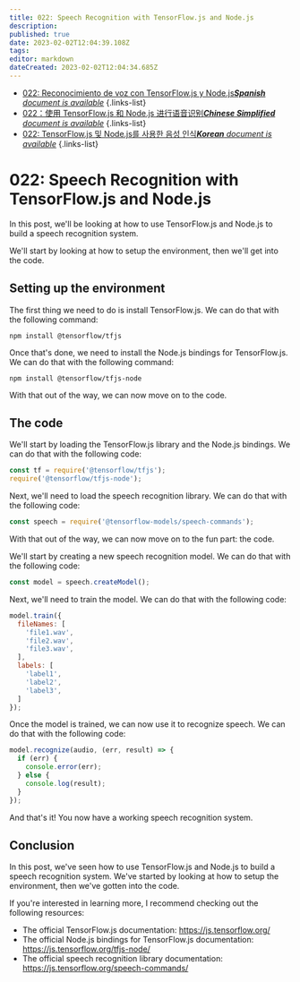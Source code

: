 ```yaml
---
title: 022: Speech Recognition with TensorFlow.js and Node.js
description: 
published: true
date: 2023-02-02T12:04:39.108Z
tags: 
editor: markdown
dateCreated: 2023-02-02T12:04:34.685Z
---
```


- [022: Reconocimiento de voz con TensorFlow.js y Node.js***Spanish** document is available*](/es/Knowledge-base/TensorFlow-js/Learning/022-speech-recognition-with-tensorflow-js-and-node-js)
{.links-list}
- [022：使用 TensorFlow.js 和 Node.js 进行语音识别***Chinese Simplified** document is available*](/zh/Knowledge-base/TensorFlow-js/Learning/022-speech-recognition-with-tensorflow-js-and-node-js)
{.links-list}
- [022: TensorFlow.js 및 Node.js를 사용한 음성 인식***Korean** document is available*](/ko/Knowledge-base/TensorFlow-js/Learning/022-speech-recognition-with-tensorflow-js-and-node-js)
{.links-list}


# 022: Speech Recognition with TensorFlow.js and Node.js

In this post, we'll be looking at how to use TensorFlow.js and Node.js to build a speech recognition system.

We'll start by looking at how to setup the environment, then we'll get into the code.

## Setting up the environment

The first thing we need to do is install TensorFlow.js. We can do that with the following command:

```
npm install @tensorflow/tfjs
```

Once that's done, we need to install the Node.js bindings for TensorFlow.js. We can do that with the following command:

```
npm install @tensorflow/tfjs-node
```

With that out of the way, we can now move on to the code.

## The code

We'll start by loading the TensorFlow.js library and the Node.js bindings. We can do that with the following code:

```javascript
const tf = require('@tensorflow/tfjs');
require('@tensorflow/tfjs-node');
```

Next, we'll need to load the speech recognition library. We can do that with the following code:

```javascript
const speech = require('@tensorflow-models/speech-commands');
```

With that out of the way, we can now move on to the fun part: the code.

We'll start by creating a new speech recognition model. We can do that with the following code:

```javascript
const model = speech.createModel();
```

Next, we'll need to train the model. We can do that with the following code:

```javascript
model.train({
  fileNames: [
    'file1.wav',
    'file2.wav',
    'file3.wav',
  ],
  labels: [
    'label1',
    'label2',
    'label3',
  ]
});
```

Once the model is trained, we can now use it to recognize speech. We can do that with the following code:

```javascript
model.recognize(audio, (err, result) => {
  if (err) {
    console.error(err);
  } else {
    console.log(result);
  }
});
```

And that's it! You now have a working speech recognition system.

## Conclusion

In this post, we've seen how to use TensorFlow.js and Node.js to build a speech recognition system. We've started by looking at how to setup the environment, then we've gotten into the code.

If you're interested in learning more, I recommend checking out the following resources:

- The official TensorFlow.js documentation: https://js.tensorflow.org/
- The official Node.js bindings for TensorFlow.js documentation: https://js.tensorflow.org/tfjs-node/
- The official speech recognition library documentation: https://js.tensorflow.org/speech-commands/